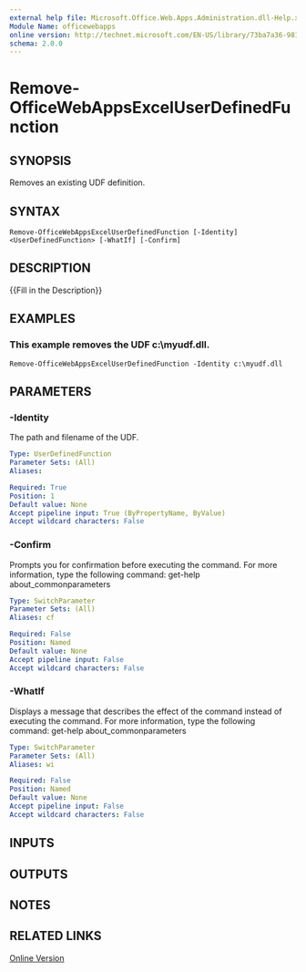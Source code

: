 ```yaml
---
external help file: Microsoft.Office.Web.Apps.Administration.dll-Help.xml
Module Name: officewebapps
online version: http://technet.microsoft.com/EN-US/library/73ba7a36-981a-4991-9121-57545505def7(Office.15).aspx
schema: 2.0.0
---
```


# Remove-OfficeWebAppsExcelUserDefinedFunction

## SYNOPSIS
Removes an existing UDF definition.

## SYNTAX

```
Remove-OfficeWebAppsExcelUserDefinedFunction [-Identity] <UserDefinedFunction> [-WhatIf] [-Confirm]
```

## DESCRIPTION
{{Fill in the Description}}

## EXAMPLES

### This example removes the UDF c:\myudf.dll.
```
Remove-OfficeWebAppsExcelUserDefinedFunction -Identity c:\myudf.dll
```

## PARAMETERS

### -Identity
The path and filename of the UDF.

```yaml
Type: UserDefinedFunction
Parameter Sets: (All)
Aliases: 

Required: True
Position: 1
Default value: None
Accept pipeline input: True (ByPropertyName, ByValue)
Accept wildcard characters: False
```

### -Confirm
Prompts you for confirmation before executing the command.
For more information, type the following command: get-help about_commonparameters

```yaml
Type: SwitchParameter
Parameter Sets: (All)
Aliases: cf

Required: False
Position: Named
Default value: None
Accept pipeline input: False
Accept wildcard characters: False
```

### -WhatIf
Displays a message that describes the effect of the command instead of executing the command.
For more information, type the following command: get-help about_commonparameters

```yaml
Type: SwitchParameter
Parameter Sets: (All)
Aliases: wi

Required: False
Position: Named
Default value: None
Accept pipeline input: False
Accept wildcard characters: False
```

## INPUTS

## OUTPUTS

## NOTES

## RELATED LINKS

[Online Version](http://technet.microsoft.com/EN-US/library/73ba7a36-981a-4991-9121-57545505def7(Office.15).aspx)

